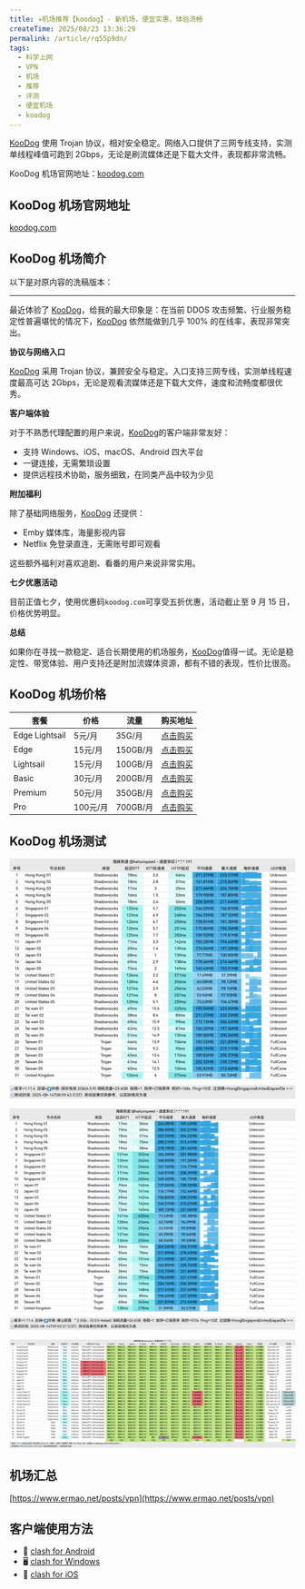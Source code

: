 ```yaml
---
title: ✈️机场推荐【koodog】- 新机场，便宜实惠，体验流畅
createTime: 2025/08/23 13:36:29
permalink: /article/rq55p9dn/
tags:
  - 科学上网
  - VPN
  - 机场
  - 推荐
  - 评测
  - 便宜机场
  - koodog
---
```


[KooDog](https://www.kdcloud.uk/#/register?code=BSkBAzZz) 使用 Trojan 协议，相对安全稳定。网络入口提供了三网专线支持，实测 单线程峰值可跑到 2Gbps，无论是刷流媒体还是下载大文件，表现都非常流畅。

KooDog 机场官网地址：[koodog.com](https://www.kdcloud.uk/#/register?code=BSkBAzZz)

<!-- more -->

## KooDog 机场官网地址

[koodog.com](https://www.kdcloud.uk/#/register?code=BSkBAzZz)

## KooDog 机场简介

以下是对原内容的洗稿版本：

---

最近体验了 [KooDog](https://www.kdcloud.uk/#/register?code=BSkBAzZz)，给我的最大印象是：在当前 DDOS 攻击频繁、行业服务稳定性普遍堪忧的情况下，[KooDog](https://www.kdcloud.uk/#/register?code=BSkBAzZz) 依然能做到几乎 100% 的在线率，表现非常突出。

**协议与网络入口**

[KooDog](https://www.kdcloud.uk/#/register?code=BSkBAzZz) 采用 Trojan 协议，兼顾安全与稳定。入口支持三网专线，实测单线程速度最高可达 2Gbps，无论是观看流媒体还是下载大文件，速度和流畅度都很优秀。

**客户端体验**

对于不熟悉代理配置的用户来说，[KooDog](https://www.kdcloud.uk/#/register?code=BSkBAzZz)的客户端非常友好：

- 支持 Windows、iOS、macOS、Android 四大平台
- 一键连接，无需繁琐设置
- 提供远程技术协助，服务细致，在同类产品中较为少见

**附加福利**

除了基础网络服务，[KooDog](https://www.kdcloud.uk/#/register?code=BSkBAzZz) 还提供：

- Emby 媒体库，海量影视内容
- Netflix 免登录直连，无需账号即可观看

这些额外福利对喜欢追剧、看番的用户来说非常实用。

**七夕优惠活动**

目前正值七夕，使用优惠码`koodog.com`可享受五折优惠，活动截止至 9 月 15 日，价格优势明显。

**总结**

如果你在寻找一款稳定、适合长期使用的机场服务，[KooDog](https://www.kdcloud.uk/#/register?code=BSkBAzZz)值得一试。无论是稳定性、带宽体验、用户支持还是附加流媒体资源，都有不错的表现，性价比很高。

## KooDog 机场价格

|套餐|价格|流量|购买地址|
|---|---|---|---|
|Edge Lightsail|5元/月|35G/月|[点击购买](https://www.kdcloud.uk/#/register?code=BSkBAzZz)|
|Edge|15元/月|150GB/月|[点击购买](https://www.kdcloud.uk/#/register?code=BSkBAzZz)|
|Lightsail|15元/月|100GB/月|[点击购买](https://www.kdcloud.uk/#/register?code=BSkBAzZz)|
|Basic|30元/月|200GB/月|[点击购买](https://www.kdcloud.uk/#/register?code=BSkBAzZz)|
|Premium|50元/月|350GB/月|[点击购买](https://www.kdcloud.uk/#/register?code=BSkBAzZz)|
|Pro|100元/月|700GB/月|[点击购买](https://www.kdcloud.uk/#/register?code=BSkBAzZz)|

## KooDog 机场测试

![KooDog 机场测试](images/机场推荐koodog/image.png)

![KooDog 机场测试](images/机场推荐koodog/image-1.png)

![KooDog 机场测试](images/机场推荐koodog/image-2.png)

## 机场汇总

[https://www.ermao.net/posts/vpn](https://www.ermao.net/posts/vpn)

## 客户端使用方法

- 📱 [clash for Android](https://www.ermao.net/article/eh8f4n86/)
- 🖥 [clash for Windows](https://www.ermao.net/article/0gematwc/)
- 🍎 [clash for iOS](https://www.ermao.net/article/z747kgjd/)

